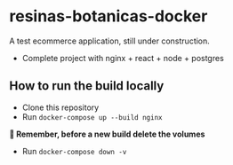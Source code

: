 # resinas-botanicas-docker

A test ecommerce application, still under construction.

- Complete project with nginx + react + node + postgres

## How to run the build locally

- Clone this repository
- Run `docker-compose up --build nginx`

**🚨 Remember, before a new build delete the volumes**

- Run `docker-compose down -v`
